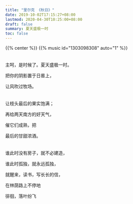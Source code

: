 ```yaml
---
title: "里尔克 《秋日》"
date: 2019-10-02T17:15:27+08:00
lastmod: 2020-04-30T10:25:00+08:00
draft: false
summary: 夏天盛极一时
toc: false
---
```


{{% center %}}
{{% music id="1303098308" auto="1" %}}
<br/>
<br/>
<br/>
主呵，是时候了。夏天盛极一时。 <br/>

把你的阴影置于日晷上， <br/>

让风吹过牧场。<br/>
<br/> 
<br/> 
让枝头最后的果实饱满； <br/>

再给两天南方的好天气，<br/>

催它们成熟，把 <br/>

最后的甘甜浓酒。 <br/>
<br/>
<br/> 
谁此时没有房子，就不必建造，<br/>

谁此时孤独，就永远孤独， <br/>

就醒来，读书，写长长的信， <br/>

在林荫路上不停地 <br/>

徘徊，落叶纷飞<br/>